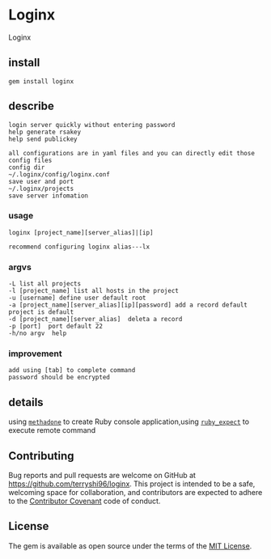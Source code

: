 # Loginx

Loginx 

## install
```
gem install loginx
```

## describe


```
login server quickly without entering password
help generate rsakey
help send publickey
```

```
all configurations are in yaml files and you can directly edit those config files
config dir
~/.loginx/config/loginx.conf
save user and port
~/.loginx/projects
save server infomation
```
### usage

```
loginx [project_name][server_alias]|[ip]

recommend configuring loginx alias---lx

```

### argvs

```
-L list all projects
-l [project_name] list all hosts in the project
-u [username] define user default root
-a [project_name][server_alias][ip][password] add a record default project is default
-d [project_name][server_alias]  deleta a record
-p [port]  port default 22
-h/no argv  help

```

### improvement

```
add using [tab] to complete command
password should be encrypted
```

## details

using [`methadone`](https://github.com/davetron5000/methadone) to create Ruby console application,using [`ruby_expect`](https://github.com/abates/ruby_expect) to execute remote command


## Contributing

Bug reports and pull requests are welcome on GitHub at https://github.com/terryshi96/loginx. This project is intended to be a safe, welcoming space for collaboration, and contributors are expected to adhere to the [Contributor Covenant](http://contributor-covenant.org) code of conduct.


## License

The gem is available as open source under the terms of the [MIT License](http://opensource.org/licenses/MIT).
